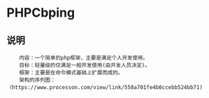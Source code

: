 
# PHPCbping
## 说明
		内容：一个简单的php框架，主要是满足个人开发使用。
		目标：轻量级的仅满足一般开发使用(由开发人员决定)。
		框架：主要是在命令模式基础上扩展而成的。 
		架构的序列图：（https://www.processon.com/view/link/558a701fe4b0ccebb524bb71)
 
